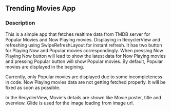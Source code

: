 <h2>Trending Movies App</h2>
<h3>Description</h3>
<body>
  This is a simple app that fetches realtime data from TMDB server for Popular Movies and Now Playing movies.
  Displaying in RecyclerView and refreshing using SwipeRefreshLayout for instant refresh.
  It has two button for Playing Now and Popular movies correspondingly.
  When pressing Now Playing Now button will lead to show the latest data for Now Playing movies
  and pressing Popular button will show Popular movies.
  By default, Popular movies are displayed in the begining.

  Currently, only Popular movies are displayed due to some incompleteness in code.
  Now Playing movies data are not getting fetched properly.
  It will be fixed as soon as possible.

  In the RecyclerView, Movie's details are shown like Movie poster, title and overview.
  Glide is used for the image loading from image url.
   
</body>
